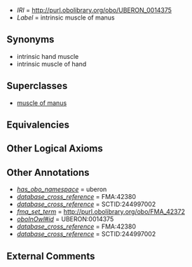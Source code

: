  * *IRI* = http://purl.obolibrary.org/obo/UBERON_0014375
 * *Label* = intrinsic muscle of manus

## Synonyms

 * intrinsic hand muscle
 * intrinsic muscle of hand

## Superclasses

 * [muscle of manus](../../UBERON/00/UBERON_0001500.md)

## Equivalencies


## Other Logical Axioms


## Other Annotations

 * *[has_obo_namespace](../../ce/oboInOwl#hasOBONamespace.md)* = uberon
 * *[database_cross_reference](../../ef/oboInOwl#hasDbXref.md)* = FMA:42380
 * *[database_cross_reference](../../ef/oboInOwl#hasDbXref.md)* = SCTID:244997002
 * *[fma_set_term](../../core#fma/rm/core#fma_set_term.md)* = http://purl.obolibrary.org/obo/FMA_42372
 * *[oboInOwl#id](../../id/oboInOwl#id.md)* = UBERON:0014375
 * *[database_cross_reference](../../ef/oboInOwl#hasDbXref.md)* = FMA:42380
 * *[database_cross_reference](../../ef/oboInOwl#hasDbXref.md)* = SCTID:244997002

## External Comments

